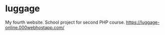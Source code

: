 # luggage
My fourth website. School project for second PHP course.
https://luggage-online.000webhostapp.com/
